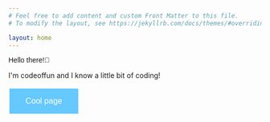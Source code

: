 ```yaml
---
# Feel free to add content and custom Front Matter to this file.
# To modify the layout, see https://jekyllrb.com/docs/themes/#overriding-theme-defaults

layout: home
---
```


<html>
<head>
<style>
.button {
  background-color: #65C8FF; /* Green */
  border: none;
  color: white;
  padding: 16px 32px;
  text-align: center;
  text-decoration: none;
  display: inline-block;
  font-size: 16px;
  margin: 4px 2px;
  transition-duration: 0.4s;
  cursor: pointer;
}

.button1 {
  background-color: white; 
  color: black; 
  border: 2px solid #65C8FF;
}

.button1:hover {
  background-color: #65C8FF;
  color: white;
}


</style>
</head>
<body>

<centre>

<p style="font-family: Helvetica">Hello there!👋
<p> I'm codeoffun and I know a little bit of coding!
<p>
<button class="button button1" onclick="window.location='https://codeoffun.ddns.net/codeoffun/codeoffun/codeoffun/codeoffun/codeoffun/codeoffun/codeoffun/codeoffun/codeoffun/codeoffun/codeoffun/codeoffun/codeoffun/codeoffun/codeoffun/codeoffun/'">Cool page</button>
